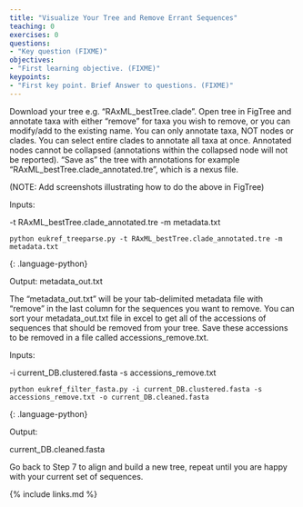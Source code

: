 ```yaml
---
title: "Visualize Your Tree and Remove Errant Sequences"
teaching: 0
exercises: 0
questions:
- "Key question (FIXME)"
objectives:
- "First learning objective. (FIXME)"
keypoints:
- "First key point. Brief Answer to questions. (FIXME)"
---
```


Download your tree e.g. “RAxML_bestTree.clade”. Open tree in FigTree and annotate taxa with either “remove” for taxa you wish to remove, or you can modify/add to the existing name. You can only annotate taxa, NOT nodes or clades.  You can select entire clades to annotate all taxa at once. Annotated nodes cannot be collapsed (annotations within the collapsed node will not be reported). “Save as” the tree with annotations for example “RAxML_bestTree.clade_annotated.tre”, which is a nexus file.

(NOTE: Add screenshots illustrating how to do the above in FigTree)

Inputs:

-t RAxML_bestTree.clade_annotated.tre
-m metadata.txt

~~~
python eukref_treeparse.py -t RAxML_bestTree.clade_annotated.tre -m metadata.txt
~~~
{: .language-python}

Output:
metadata_out.txt

The “metadata_out.txt” will be your tab-delimited metadata file with “remove” in the last column for the sequences you want to remove.  You can sort your metadata_out.txt file in excel to get all of the accessions of sequences that should be removed from your tree. Save these accessions to be removed in a file called accessions_remove.txt.

Inputs:

-i current_DB.clustered.fasta
-s accessions_remove.txt

~~~
python eukref_filter_fasta.py -i current_DB.clustered.fasta -s accessions_remove.txt -o current_DB.cleaned.fasta
~~~
{: .language-python}

Output:

current_DB.cleaned.fasta

Go back to Step 7 to align and build a new tree, repeat until you are happy with your current set of sequences.


{% include links.md %}